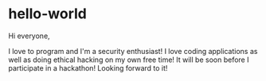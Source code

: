 # hello-world


Hi everyone,

I love to program and I'm a security enthusiast! I love coding applications as well as doing ethical hacking on my own free time! It will be soon before I participate in a hackathon! Looking forward to it!
